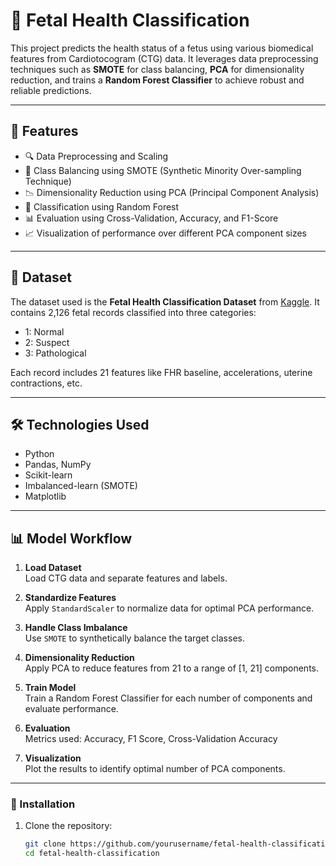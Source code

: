 # 🧠 Fetal Health Classification

This project predicts the health status of a fetus using various biomedical features from Cardiotocogram (CTG) data. It leverages data preprocessing techniques such as **SMOTE** for class balancing, **PCA** for dimensionality reduction, and trains a **Random Forest Classifier** to achieve robust and reliable predictions.

---

## 📌 Features

- 🔍 Data Preprocessing and Scaling  
- 🔁 Class Balancing using SMOTE (Synthetic Minority Over-sampling Technique)  
- 📉 Dimensionality Reduction using PCA (Principal Component Analysis)  
- 🌲 Classification using Random Forest  
- 📊 Evaluation using Cross-Validation, Accuracy, and F1-Score  
- 📈 Visualization of performance over different PCA component sizes

---

## 📂 Dataset

The dataset used is the **Fetal Health Classification Dataset** from [Kaggle](https://www.kaggle.com/datasets/andrewmvd/fetal-health-classification). It contains 2,126 fetal records classified into three categories:

- 1: Normal  
- 2: Suspect  
- 3: Pathological  

Each record includes 21 features like FHR baseline, accelerations, uterine contractions, etc.

---

## 🛠️ Technologies Used

- Python  
- Pandas, NumPy  
- Scikit-learn  
- Imbalanced-learn (SMOTE)  
- Matplotlib  

---

## 📊 Model Workflow

1. **Load Dataset**  
   Load CTG data and separate features and labels.

2. **Standardize Features**  
   Apply `StandardScaler` to normalize data for optimal PCA performance.

3. **Handle Class Imbalance**  
   Use `SMOTE` to synthetically balance the target classes.

4. **Dimensionality Reduction**  
   Apply PCA to reduce features from 21 to a range of [1, 21] components.

5. **Train Model**  
   Train a Random Forest Classifier for each number of components and evaluate performance.

6. **Evaluation**  
   Metrics used: Accuracy, F1 Score, Cross-Validation Accuracy

7. **Visualization**  
   Plot the results to identify optimal number of PCA components.

---
### 🔧 Installation

1. Clone the repository:
   ```bash
   git clone https://github.com/yourusername/fetal-health-classification.git
   cd fetal-health-classification
